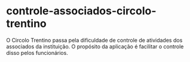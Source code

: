 # controle-associados-circolo-trentino
O Circolo Trentino passa pela dificuldade de controle de atividades dos associados da instituição. O propósito da aplicação é facilitar o controle disso pelos funcionários.
